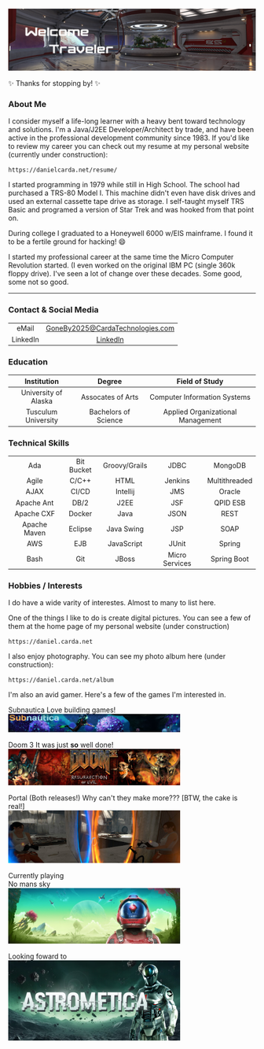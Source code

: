 ![Welcome](images/TopMainBanner.png)  

✨  Thanks for stopping by!  ✨

### About Me

I consider myself a life-long learner with a heavy bent toward technology and solutions.  I'm a Java/J2EE Developer/Architect by trade, and have been active in the professional development community since 1983.  If you'd like to review my career you can check out my resume at my personal website (currently under construction):

    https://danielcarda.net/resume/
    
I started programming in 1979 while still in High School.  The school had purchased a TRS-80 Model I.  This machine didn't even have disk drives and used an external cassette tape drive as storage.  I self-taught myself TRS Basic and programed a version of Star Trek and was hooked from that point on.

During college I graduated to a Honeywell 6000 w/EIS mainframe.  I found it to be a fertile ground for hacking!  😄

I started my professional career at the same time the Micro Computer Revolution started.  (I even worked on the original IBM PC (single 360k floppy drive).  I've seen a lot of change over these decades.  Some good, some not so good.

----

### Contact & Social Media
<div align="center">

|                      |                                |
|:-----------:|:--------------------:|
| eMail     | GoneBy2025@CardaTechnologies.com  |
| LinkedIn  | [LinkedIn](https://www.linkedin.com/in/danielcarda) |

</div>



### Education
<div align="center">

| Institution          | Degree               | Field of Study                    |
|:--------------------:|:--------------------:|:---------------------------------:|
| University of Alaska | Assocates of Arts    | Computer Information Systems      | 
| Tusculum University  | Bachelors of Science | Applied Organizational Management |

</div>

### Technical Skills

<div align="center">

|              |            |                                |               |             |
|:------------:|:----------:|:------------------------------:|:-------------:|:-----------:|
| Ada          | Bit Bucket | Groovy/Grails | JDBC           | MongoDB       | Spring MVC  |
| Agile        | C/C++      | HTML          | Jenkins        | Multithreaded | SCRUM       |
| AJAX         | CI/CD      | Intellij      | JMS            | Oracle        | SQL         |
| Apache Ant   | DB/2       | J2EE          | JSF            | QPID ESB      | WebLogic    |
| Apache CXF   | Docker     | Java          | JSON           | REST          | WebSphere   |
| Apache Maven | Eclipse    | Java Swing    | JSP            | SOAP          | Wildfly     |
| AWS          | EJB        | JavaScript    | JUnit          | Spring        | XML         |
| Bash         | Git        | JBoss         | Micro Services | Spring Boot   |             |

</div>

### Hobbies / Interests

I do have a wide varity of interestes.  Almost to many to list here.  

One of the things I like to do is create digital pictures.  You can see a few of them at the home page of my personal website  (under construction)

    https://daniel.carda.net

I also enjoy photography.  You can see my photo album here (under construction):

    https://daniel.carda.net/album

I'm also an avid gamer.  Here's a few of the games I'm interested in.

Subnautica
Love building games!<br>
<img src="images/SubnauticaBanner.png" width="350">

Doom 3
It was just <b>so</b> well done!<br>
<img src="images/Doom3Banner.png" width="350">

Portal (Both releases!)
Why can't they make more???  [BTW, the cake is real!]<br>
<img src="images/PortalBanner.png" width="350">

Currently playing<br>
No mans sky<br>
<img src="images/NMSBanner.png" width="350">

Looking foward to<br>
<img src="images/AstrometicaBanner.png" width="350">

<!--
**dcarda/dcarda** is a ✨ _special_ ✨ repository because its `README.md` (this file) appears on your GitHub profile.

Here are some ideas to get you started:

- 🔭 I’m currently working on ...
- 🌱 I’m currently learning ...
- 👯 I’m looking to collaborate on ...
- 🤔 I’m looking for help with ...
- 💬 Ask me about ...
- 📫 How to reach me: ...
- 😄 Pronouns: ...
- ⚡ Fun fact: ...
-->
